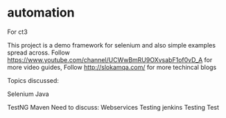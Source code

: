 # automation
For ct3

This project is a demo framework for selenium and also simple examples spread across. 
Follow https://www.youtube.com/channel/UCWwBmRU9OXvsabF1of0vD_A for more video guides, 
Follow http://slokamqa.com/ for more techincal blogs

Topics discussed:

Selenium
Java

TestNG
Maven
Need to discuss:
Webservices Testing
jenkins Testing
Test
